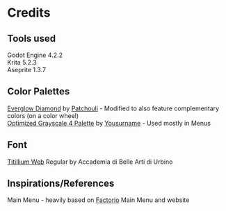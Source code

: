 # Credits

## Tools used
Godot Engine 4.2.2  
Krita 5.2.3  
Aseprite 1.3.7  

## Color Palettes
[Everglow Diamond](https://lospec.com/palette-list/everglow-diamond) by [Patchouli](https://lospec.com/patchoulitei) - Modified to also feature complementary colors (on a color wheel)  
[Optimized Grayscale 4 Palette](https://lospec.com/palette-list/optimized-grayscale-4) by [Yousurname](https://lospec.com/yousurname) - Used mostly in Menus  

## Font
[Titillium Web](https://fonts.google.com/specimen/Titillium+Web) Regular by Accademia di Belle Arti di Urbino

## Inspirations/References
Main Menu - heavily based on [Factorio](https://factorio.com/) Main Menu and website  

